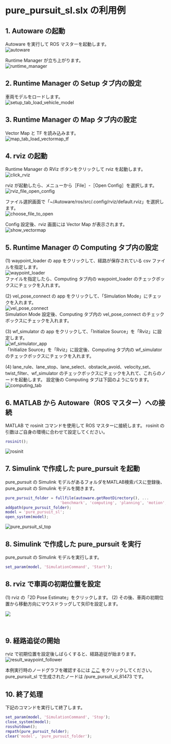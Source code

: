 # pure_pursuit_sl.slx の利用例
## 1. Autoware の起動
Autoware を実行して ROS マスターを起動します。    
![autoware](../images/run_autoware.png)  

Runtime Manager が立ち上がります。  
![runtime_manager](../images/runtime_manager.png)  

## 2. Runtime Manager の Setup タブ内の設定
車両モデルをロードします。  
![setup_tab_load_vehicle_model](../images/setup_tab_load_vehicle_model.png)  

## 3. Runtime Manager の Map タブ内の設定
Vector Map と TF を読み込みます。  
![map_tab_load_vectormap_tf](../images/map_tab_load_vectormap_tf.png)  

## 4. rviz の起動
Runtime Manager の RViz ボタンをクリックして rviz を起動します。  
![click_rviz](../images/click_rviz.png)  

rviz が起動したら、メニューから［File］-［Open Config］を選択します。  
![rviz_file_open_config](../images/rviz_file_open_config.png)

ファイル選択画面で「~/Autoware/ros/src/.config/rviz/default.rviz」を選択します。  
![choose_file_to_open](../images/choose_file_to_open.png)

Config 設定後、rviz 画面には Vector Map が表示されます。  
![show_vectormap](../images/show_vectormap.png)

## 5. Runtime Manager の Computing タブ内の設定
(1) waypoint_loader の app をクリックして、経路が保存されている csv ファイルを指定します。  
![waypoint_loader](../images/waypoint_loader.png)  
ファイルを指定したら、Computing タブ内の waypoint_loader のチェックボックスにチェックを入れます。  

(2) vel_pose_connect の app をクリックして、「Simulation Mode」にチェックを入れます。  
![vel_pose_connect](images/vel_pose_connect.png)  
Simulation Mode 設定後、Computing タブ内の vel_pose_connect のチェックボックスにチェックを入れます。    

(3) wf_simulator の app をクリックして、「Initialize Source」を「Rviz」に設定します。  
![wf_simulator_app](images/pure_pursuit/wf_simulator_app.png)  
「Initialize Source」を「Rviz」に設定後、Computing タブ内の wf_simulator のチェックボックスにチェックを入れます。

(4) lane_rule、lane_stop、lane_select、obstacle_avoid、velocity_set、twist_filter、wf_simulator のチェックボックスにチェックを入れて、これらのノードを起動します。
設定後の Computing タブは下図のようになります。  
![computing_tab](images/pure_pursuit/computing_tab.png)

## 6. MATLAB から Autoware（ROS マスター）への接続
MATLAB で rosinit コマンドを使用して ROS マスターに接続します。
rosinit の引数はご自身の環境に合わせて設定してください。
```MATLAB
rosinit();
```  
![rosinit](../images/rosinit.png)

## 7. Simulink で作成した pure_pursuit を起動
pure_pursuit の Simulink モデルがあるフォルダをMATLAB検索パスに登録後、pure_pursuit の Simulink モデルを開きます。
```MATLAB
pure_pursuit_folder = fullfile(autoware.getRootDirectory(), ...
                        'benchmark', 'computing', 'planning', 'motion', 'waypoint_follower', 'pure_pursuit');
addpath(pure_pursuit_folder);
model = 'pure_pursuit_sl';
open_system(model);
```  
![pure_pursuit_sl_top](images/pure_pursuit/pure_pursuit_sl_top.png)
 
## 8. Simulink で作成した pure_pursuit を実行
pure_pursuit の Simulink モデルを実行します。  
```MATLAB
set_param(model, 'SimulationCommand', 'Start');
```

## 8. rviz で車両の初期位置を設定
 (1) rviz の「2D Pose Estimate」をクリックします。
 (2) その後、車両の初期位置から移動方向にマウスドラッグして矢印を設定します。

![](images/2D_Pose_Estimate.png)

<html><br></html>

## 9. 経路追従の開始
rviz で初期位置を設定後しばらくすると、経路追従が始まります。  
![result_waypoint_follower](images/result_waypoint_follower.png)

本例実行時のノードグラフを確認するには 
[ここ](./images/pure_pursuit/rosgraph_pure_pursuit.png) をクリックしてください。
pure_pursuit_sl で生成されたノードは /pure_pursuit_sl_81473 です。

## 10. 終了処理
下記のコマンドを実行して終了します。  
```MATLAB
set_param(model, 'SimulationCommand', 'Stop');
close_system(model);
rosshutdown();
rmpath(pure_pursuit_folder);
clear('model', 'pure_pursuit_folder');
```
